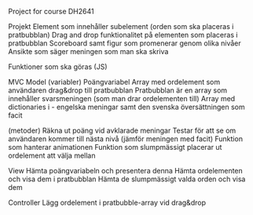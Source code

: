 Project for course DH2641


Projekt
Element som innehåller subelement (orden som ska placeras i pratbubblan)
Drag and drop funktionalitet på elementen som placeras i pratbubblan
Scoreboard samt figur som promenerar genom olika nivåer
Ansikte som säger meningen som man ska skriva


Funktioner som ska göras (JS)

MVC
Model
(variabler)
Poängvariabel
Array med ordelement som användaren drag&drop till pratbubblan
Pratbubblan är en array som innehåller svarsmeningen (som man drar ordelementen till)
Array med dictionaries i - engelska meningar samt den svenska översättningen som facit

(metoder)
Räkna ut poäng vid avklarade meningar
Testar för att se om användaren kommer till nästa nivå (jämför meningen med facit)
Funktion som hanterar animationen
Funktion som slumpmässigt placerar ut ordelement att välja mellan

View
Hämta poängvariabeln och presentera denna
Hämta ordelementen och visa dem i pratbubblan
Hämta de slumpmässigt valda orden och visa dem

Controller
Lägg ordelement i pratbubble-array vid drag&drop

